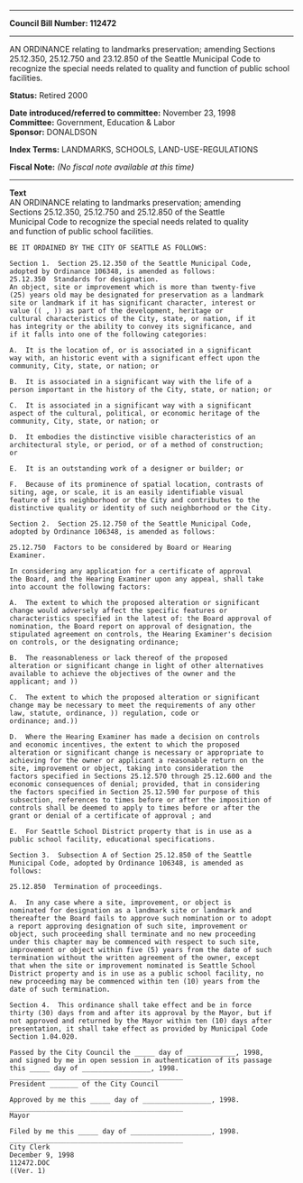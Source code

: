 * * * * *  
  
**Council Bill Number: [](#h0)[](#h2)112472**  
  
* * * * *  
  
AN ORDINANCE relating to landmarks preservation; amending Sections 25.12.350, 25.12.750 and 23.12.850 of the Seattle Municipal Code to recognize the special needs related to quality and function of public school facilities.  
  
**Status:** Retired 2000   
  
**Date introduced/referred to committee:** November 23, 1998   
**Committee:** Government, Education & Labor   
**Sponsor:** DONALDSON   
  
**Index Terms:** LANDMARKS, SCHOOLS, LAND-USE-REGULATIONS  
  
**Fiscal Note:** *(No fiscal note available at this time)*  
  
* * * * *  
  
**Text**  
    AN ORDINANCE relating to landmarks preservation; amending  
    Sections 25.12.350, 25.12.750 and 25.12.850 of the Seattle  
    Municipal Code to recognize the special needs related to quality  
    and function of public school facilities.  
  
    BE IT ORDAINED BY THE CITY OF SEATTLE AS FOLLOWS:  
  
    Section 1.  Section 25.12.350 of the Seattle Municipal Code,  
    adopted by Ordinance 106348, is amended as follows:  
    25.12.350  Standards for designation.  
    An object, site or improvement which is more than twenty-five  
    (25) years old may be designated for preservation as a landmark  
    site or landmark if it has significant character, interest or  
    value (( , )) as part of the development, heritage or  
    cultural characteristics of the City, state, or nation, if it  
    has integrity or the ability to convey its significance, and  
    if it falls into one of the following categories:  
  
    A.  It is the location of, or is associated in a significant  
    way with, an historic event with a significant effect upon the  
    community, City, state, or nation; or  
  
    B.  It is associated in a significant way with the life of a  
    person important in the history of the City, state, or nation; or  
  
    C.  It is associated in a significant way with a significant  
    aspect of the cultural, political, or economic heritage of the  
    community, City, state, or nation; or  
  
    D.  It embodies the distinctive visible characteristics of an  
    architectural style, or period, or of a method of construction;  
    or  
  
    E.  It is an outstanding work of a designer or builder; or  
  
    F.  Because of its prominence of spatial location, contrasts of  
    siting, age, or scale, it is an easily identifiable visual  
    feature of its neighborhood or the City and contributes to the  
    distinctive quality or identity of such neighborhood or the City.  
  
    Section 2.  Section 25.12.750 of the Seattle Municipal Code,  
    adopted by Ordinance 106348, is amended as follows:  
  
    25.12.750  Factors to be considered by Board or Hearing  
    Examiner.  
  
    In considering any application for a certificate of approval  
    the Board, and the Hearing Examiner upon any appeal, shall take  
    into account the following factors:  
  
    A.  The extent to which the proposed alteration or significant  
    change would adversely affect the specific features or  
    characteristics specified in the latest of: the Board approval of  
    nomination, the Board report on approval of designation, the  
    stipulated agreement on controls, the Hearing Examiner's decision  
    on controls, or the designating ordinance;  
  
    B.  The reasonableness or lack thereof of the proposed  
    alteration or significant change in light of other alternatives  
    available to achieve the objectives of the owner and the  
    applicant; and ))  
  
    C.  The extent to which the proposed alteration or significant  
    change may be necessary to meet the requirements of any other  
    law, statute, ordinance, )) regulation, code or  
    ordinance; and.))  
  
    D.  Where the Hearing Examiner has made a decision on controls  
    and economic incentives, the extent to which the proposed  
    alteration or significant change is necessary or appropriate to  
    achieving for the owner or applicant a reasonable return on the  
    site, improvement or object, taking into consideration the  
    factors specified in Sections 25.12.570 through 25.12.600 and the  
    economic consequences of denial; provided, that in considering  
    the factors specified in Section 25.12.590 for purpose of this  
    subsection, references to times before or after the imposition of  
    controls shall be deemed to apply to times before or after the  
    grant or denial of a certificate of approval ; and  
  
    E.  For Seattle School District property that is in use as a  
    public school facility, educational specifications.   
  
    Section 3.  Subsection A of Section 25.12.850 of the Seattle  
    Municipal Code, adopted by Ordinance 106348, is amended as  
    follows:  
  
    25.12.850  Termination of proceedings.  
  
    A.  In any case where a site, improvement, or object is  
    nominated for designation as a landmark site or landmark and  
    thereafter the Board fails to approve such nomination or to adopt  
    a report approving designation of such site, improvement or  
    object, such proceeding shall terminate and no new proceeding  
    under this chapter may be commenced with respect to such site,  
    improvement or object within five (5) years from the date of such  
    termination without the written agreement of the owner, except  
    that when the site or improvement nominated is Seattle School  
    District property and is in use as a public school facility, no  
    new proceeding may be commenced within ten (10) years from the  
    date of such termination.  
  
    Section 4.  This ordinance shall take effect and be in force  
    thirty (30) days from and after its approval by the Mayor, but if  
    not approved and returned by the Mayor within ten (10) days after  
    presentation, it shall take effect as provided by Municipal Code  
    Section 1.04.020.  
  
    Passed by the City Council the _____ day of ____________, 1998,  
    and signed by me in open session in authentication of its passage  
    this _____ day of _________________, 1998.  
    ___________________________________________  
    President _______ of the City Council  
  
    Approved by me this _____ day of _________________, 1998.  
    ___________________________________________  
    Mayor  
  
    Filed by me this _____ day of ____________________, 1998.  
    ___________________________________________  
    City Clerk  
    December 9, 1998  
    112472.DOC  
    ((Ver. 1)  
